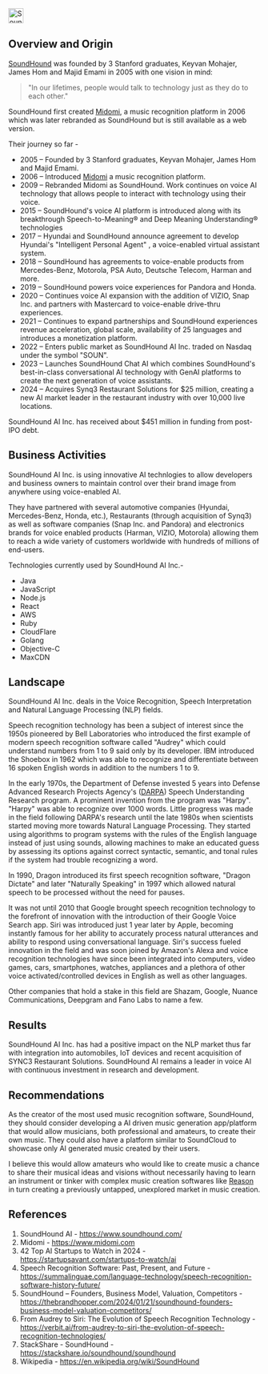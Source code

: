 
<img src="https://www.soundhound.com/wp-content/uploads/2023/09/soundhound_ai_logo_BLACK3-01.svg" height="30" alt="SoundHound Logo"/>

## Overview and Origin

[SoundHound](https://www.soundhound.com/) was founded by 3 Stanford graduates, Keyvan Mohajer, James Hom and Majid Emami in 2005 with one vision in mind:

>"In our lifetimes, people would talk to technology just as they do to each other."

SoundHound first created [Midomi](https://www.midomi.com), a music recognition platform in 2006 which was later rebranded as SoundHound but is still available as a web version. 

Their journey so far - 
- 2005 &ndash; Founded by 3 Stanford graduates, Keyvan Mohajer, James Hom and Majid Emami.
- 2006 &ndash; Introduced [Midomi](https://www.midomi.com) a music recognition platform.
- 2009 &ndash; Rebranded Midomi as SoundHound. Work continues on voice AI technology that allows people to interact with technology using their voice.
- 2015 &ndash; SoundHound's voice AI platform is introduced along with its breakthrough Speech-to-Meaning&#174; and Deep Meaning Understanding&#174; technologies
- 2017 &ndash; Hyundai and SoundHound announce agreement to develop Hyundai's "Intelligent Personal Agent" , a voice-enabled virtual assistant system.
- 2018 &ndash; SoundHound has agreements to voice-enable products from Mercedes-Benz, Motorola, PSA Auto, Deutsche Telecom, Harman and more.
- 2019 &ndash; SoundHound powers voice experiences for Pandora and Honda.
- 2020 &ndash; Continues voice AI expansion with the addition of VIZIO, Snap Inc. and partners with Mastercard to voice-enable drive-thru experiences.
- 2021 &ndash; Continues to expand partnerships and SoundHound experiences revenue acceleration, global scale, availability of 25 languages and introduces a monetization platform.
- 2022 &ndash; Enters public market as SoundHound AI Inc. traded on Nasdaq under the symbol "SOUN".
- 2023 &ndash; Launches SoundHound Chat AI which combines SoundHound's best-in-class conversational AI technology with GenAI platforms to create the next generation of voice assistants.
- 2024 &ndash; Acquires Synq3 Restaurant Solutions for $25 million, creating a new AI market leader in the restaurant industry with over 10,000 live locations.

SoundHound AI Inc. has received about $451 million in funding from post-IPO debt.

## Business Activities

SoundHound AI Inc. is using innovative AI technlogies to allow developers and business owners to maintain control over their brand image from anywhere using voice-enabled AI.

They have partnered with several automotive companies (Hyundai, Mercedes-Benz, Honda, etc.), Restaurants (through acquisition of Synq3) as well as software companies (Snap Inc. and Pandora) and electronics brands for voice enabled products (Harman, VIZIO, Motorola) allowing them to reach a wide variety of customers worldwide with hundreds of millions of end-users.

Technologies currently used by SoundHound AI Inc.-
- Java
- JavaScript
- Node.js
- React
- AWS
- Ruby
- CloudFlare
- Golang
- Objective-C
- MaxCDN

## Landscape

SoundHound AI Inc. deals in the Voice Recognition, Speech Interpretation and Natural Language Processing (NLP) fields.

Speech recognition technology has been a subject of interest since the 1950s pioneered by Bell Laboratories who introduced the first example of modern speech recognition software called "Audrey" which could understand numbers from 1 to 9 said only by its developer. IBM introduced the Shoebox in 1962 which was able to recognize and differentiate between 16 spoken English words in addition to the numbers 1 to 9. 

In the early 1970s, the Department of Defense invested 5 years into Defense Advanced Research Projects Agency's ([DARPA](https://www.darpa.mil/)) Speech Understanding Research program. A prominent invention from the program was "Harpy". "Harpy" was able to recognize over 1000 words. Little progress was made in the field following DARPA's research until the late 1980s when scientists started moving more towards Natural Language Processing. They started using algorithms to program systems with the rules of the English language instead of just using sounds, allowing machines to make an educated guess by assessing its options against correct syntactic, semantic, and tonal rules if the system had trouble recognizing a word. 

In 1990, Dragon introduced its first speech recognition software, "Dragon Dictate" and later "Naturally Speaking" in 1997 which allowed natural speech to be processed without the need for pauses.

It was not until 2010 that Google brought speech recognition technology to the forefront of innovation with the introduction of their Google Voice Search app. Siri was introduced just 1 year later by Apple, becoming instantly famous for her ability to accurately process natural utterances and ability to respond using conversational language. Siri's success fueled innovation in the field and was soon joined by Amazon's Alexa and voice recognition technologies have since been integrated into computers, video games, cars, smartphones, watches, appliances and a plethora of other voice activated/controlled devices in English as well as other languages.

Other companies that hold a stake in this field are Shazam, Google, Nuance Communications, Deepgram and Fano Labs to name a few.

## Results

SoundHound AI Inc. has had a positive impact on the NLP market thus far with integration into automobiles, IoT devices and recent acquisition of SYNC3 Restaurant Solutions. SoundHound AI remains a leader in voice AI with continuous investment in research and development.

## Recommendations

As the creator of the most used music recognition software, SoundHound, they should consider developing a AI driven music generation app/platform that would allow musicians, both professional and amateurs, to create their own music. They could also have a platform similar to SoundCloud to showcase only AI generated music created by their users.

I believe this would allow amateurs who would like to create music a chance to share their musical ideas and visions without necessarily having to learn an instrument or tinker with complex music creation softwares like [Reason](https://www.reasonstudios.com/) in turn creating a previously untapped, unexplored market in music creation.

## References
1. SoundHound AI - https://www.soundhound.com/
2. Midomi - https://www.midomi.com
3. 42 Top AI Startups to Watch in 2024 - https://startupsavant.com/startups-to-watch/ai
4. Speech Recognition Software: Past, Present, and Future - https://summalinguae.com/language-technology/speech-recognition-software-history-future/
5. SoundHound – Founders, Business Model, Valuation, Competitors - https://thebrandhopper.com/2024/01/21/soundhound-founders-business-model-valuation-competitors/
6. From Audrey to Siri: The Evolution of Speech Recognition Technology - https://verbit.ai/from-audrey-to-siri-the-evolution-of-speech-recognition-technologies/
7. StackShare - SoundHound - https://stackshare.io/soundhound/soundhound
8. Wikipedia - https://en.wikipedia.org/wiki/SoundHound
